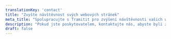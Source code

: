 ```yaml
---
translationKey: 'contact'
title: "Zvyšte návštěvnost svých webových stránek"
meta_title: "Spolupracujte s Tramitit pro zvýšení návštěvnosti vašich webových stránek"
description: "Pokud jste poskytovatelem, kontaktujte nás, abyste byli zahrnuti do průvodců."
draft: false
---
```

